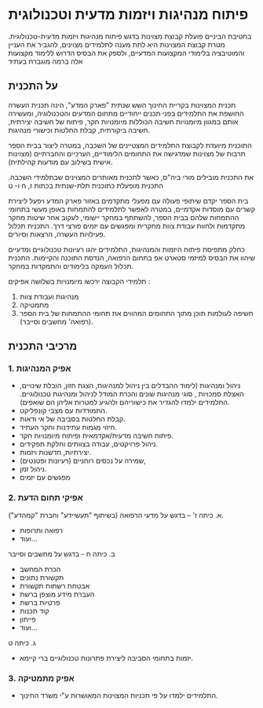 # פיתוח מנהיגות ויזמות מדעית וטכנולוגית

בחטיבת הביניים פועלת קבוצת מצוינות בדגש פיתוח מנהיגות ויזמות מדעית-טכנולוגית. מטרת קבוצת המצוינות היא לתת מענה לתלמידים מצוינים, להגביר את העניין והמוטיבציה בלימודי המקצועות המדעיים, ולספק את הבסיס הדרוש ללימוד מקצועות אלה ברמה מוגברת בעתיד

## על התכנית

תכנית המצוינות בקריית החינוך השש שנתית "פארק המדע", הינה תכנית העשרה החושפת את התלמידים בפני תכנים ייחודיים מתחום המדעים והטכנולוגיה, ומעשירה אותם במגוון מיומנויות חשיבה הכוללות מיומנויות חקר, פיתוח של חשיבה יצירתית, חשיבה ביקורתית, קבלת החלטות וכישורי מנהיגות.

התוכנית מיועדת לקבוצת התלמידים המצטיינים של השכבה, במטרה ליצור בבית הספר תרבות של מצוינות שמדגישה את התחומים הלימודיים, הערכיים והחברתיים (מצוינות אישית בשילוב עם מודעות קהילתית).

את התכנית מובילים מורי ביה"ס, כאשר לתכנית מאותרים המצוינים שבתלמידי השכבה. 
התכנית מופעלת כתוכנית תלת-שנתית בכתות ז, ח ו- ט

בית הספר יקדם שיתופי  פעולה עם מפעלי מתקדמים באזור פארק המדע ויפעל ליצירת קשרים עם מוסדות אקדמיים, במטרה לאפשר לתלמידים להתמחות באופן מעשי בתחומי ההתמחות שלהם בבית הספר, להשתתף במחקר יישומי, לעקוב אחר שיטות מחקר מתקדמות ולחוות עבודת צוות מחקרית ומפגשים עם יזמים פורצי דרך. התכנית תכלול פעילויות העשרה, הרצאות וסיורים.

כחלק מתפיסת פיתוח היזמות והמנהיגות, התלמידים יהגו רעיונות טכנולוגיים ומדעיים שיהוו את הבסיס למיזמי סטארט אפ בתחום הרפואה, הנדסת התוכנה והקיימות. התכנית תכלול העמקה בלימודים והתמקדות במחקר.

תלמידי הקבוצה ירכשו מיומנויות בשלושה אפיקים :

1. מנהיגות ועבודת צוות
2. מתמטיקה
3. חשיפה לעולמות תוכן מתוך התחומים המהווים את תחומי ההתמחות של בית הספר (רפואה' מחשבים וסייבר).

## מרכיבי התכנית

### 1. אפיק המנהיגות

- ניהול ומנהיגות (לימוד ההבדלים בין ניהול למנהיגות, הצגת חזון, הובלת שינויים, האצלת סמכויות , סוגי מנהיגות שונים והכרת המודל לניהול ומנהיגות טכנולוגיים. התלמידים ילמדו להגדיר את כישוריהם ולהגיע למטרות אליהן הם שואפים).
- התמודדות עם מצבי קונפליקט.
- קבלת החלטות בסביבה של אי ודאות.
- חיזוי מגמות עתידנות וחקר העתיד.
- פיתוח חשיבה מדעית/אקדמאית ופיתוח מיומנויות חקר.
- ניהול פרויקטים, עבודה בצוותים וחלקת תפקידים.
- יצירתיות, חדשנות ויזמות.
- שמירה על נכסים רוחניים (רעיונות ופטנטים),
- ניהול זמן.
- מפגשים עם יזמים

### 2. אפיקי תחום הדעת

א. כיתה ז' – בדגש על מדעי הרפואה (בשיתוף "תעשיידע" וחברת "קמהדע").

- רפואה ותרופות
- ועוד...

ב. כיתה ח - בדגש על מחשבים וסייבר

- הכרת המחשב
- תקשורת נתונים
- אבטחת רשתות תקשורת
- העברת מידע מוצפן ברשת
- פרטיות ברשת
- קוד תכנות
- פייתון
- ועוד...

ג. כיתה ט

- יזמות בתחומי הסביבה ליצירת פתרונות טכנולוגיים ברי קיימא.

### 3. אפיק מתמטיקה

- התלמידים ילמדו על פי תכניות המצוינות המאושרות ע"י משרד החינוך.
